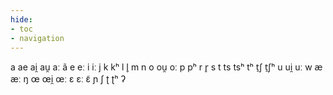 ```yaml
---
hide:
- toc
- navigation
---
```

a
ae
ai̯
au̯
aː
ã
e
eː
i
iː
j
k
kʰ
l
l̥
m
n
o
ou̯
oː
p
pʰ
r
r̥
s
t
ts
tsʰ
tʰ
t̠ʃ
t̠ʃʰ
u
ui̯
uː
w
æ
æː
ŋ
œ
œi̯
œː
ɛ
ɛː
ɛ̃
ɲ
ʃ
ʈ
ʈʰ
ʔ
